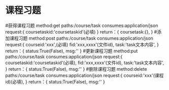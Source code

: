 # 课程习题

#获得课程习题
method:get
paths:/course/task
consumes:application/json
request:{
    coursetaskid:'coursetaskid'(必填)
}
return：{
    coursetask:{},
}
#添加课程习题
method:post
paths:/course/task
consumes:application/json
request:{
    courseid:'xxx',(必填)
    fid:'xxx,xxxx'(文件id),
    task:'task文本内容',
}
return：{
    status:True(False),
    msg:''
}
#更新课程习题
method:put
paths:/course/task
consumes:application/json
request:{
    coursetaskid:'coursetaskid'(必填),
    fid:'xxx,xxxx'(文件id),
    task:'task文本内容',
}
return：{
    status:True(False),
    msg:''
}
#删除课程习题
method:delete
paths:/course/task
consumes:application/json
request:{
    courseid:'xxx'(课程id)(必填),
}
return：{
    status:True(False),
    msg:''
}

